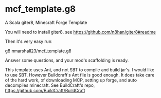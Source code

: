 mcf_template.g8
===============

A Scala giter8, Minecraft Forge Template 

You will need to install giter8, see https://github.com/n8han/giter8#readme

Then it's very easy run: 

g8 nmarshall23/mcf_template.g8

Answer some questions, and your mod's scaffolding is ready.

This template uses Ant, and not SBT to compile and build jar's. I would like to use SBT. However Buildcraft's Ant file is good enough. It does take care of the hard work, of downloading MCP, setting up forge, and auto decompiles minecraft.  See BuildCraft's repo, https://github.com/BuildCraft/BuildCraft
